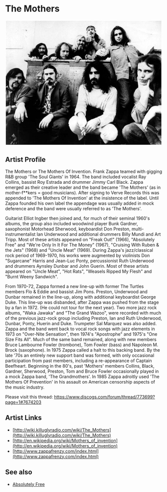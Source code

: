 # The Mothers

![](../../assets/artists/The_Mothers.png)

## Artist Profile

The Mothers or The Mothers Of Invention.
Frank Zappa teamed with gigging R&B group 'The Soul Giants' in 1964. The band included vocalist Ray Collins, bassist Roy Estrada and drummer Jimmy Carl Black. Zappa emerged as their creative leader and the band became 'The Mothers' (as in mother-f**kers = good musicians). After signing to Verve Records this was appended to 'The Mothers Of Invention' at the insistence of the label. Until Zappa founded his own label the appendage was usually added in mock deference and the band were usually referred to as 'The Mothers'.

Guitarist Elliot Ingber then joined and, for much of their seminal 1960's albums, the group also included woodwind player Bunk Gardner, saxophonist Motorhead Sherwood, keyboardist Don Preston, multi-instrumentalist Ian Underwood and additional drummers Billy Mundi and Art Tripp. Most of these artists appeared on "Freak Out!" (1966), "Absolutely Free" and "We're Only In It For The Money" (1967), "Cruising With Ruben & the Jets" (1968) and "Uncle Meat" (1969).
During Zappa's jazz/classical rock period of 1969-1970, his works were augmented by violinists Don &quot;Sugarcane&quot; Harris and Jean-Luc Ponty, percussionist Ruth Underwood and drummers Aynsley Dunbar and John Guerin. Most of these artists appeared on "Uncle Meat", "Hot Rats", "Weasels Ripped My Flesh" and "Burnt Weeny Sandwich". 

From 1970-72, Zappa formed a new line-up with former The Turtles members Flo &amp; Eddie and bassist Jim Pons. Preston, Underwood and Dunbar remained in the line-up, along with additional keyboardist George Duke. This line-up was disbanded, after Zappa was pushed from the stage by a fan in 1972. (He could not tour for the next year). Two more jazz rock albums, "Waka Jawaka" and "The Grand Wazoo", were recorded with much of the previous jazz-rock group including Preston, Ian and Ruth Underwood, Dunbar, Ponty, Huerin and Duke. Trumpeter Sal Marquez was also added. Zappa and the band went back to vocal rock songs with jazz elements in 1973 on "Over-Nite Sensation", then 1974's "Apostrophe" and 1975's "One Size Fits All". Much of the same band remained, along with new members Bruce Lambourne Fowler (trombone), Tom Fowler (bass) and Napoleon M. Brock (saxophone). In 1975 Zappa called a halt to this backing band. By the late '70s an entirely new support band was formed, with only occasional participation from past members, including a re-appearance of Captain Beefheart. Beginning in the 80's, past 'Mothers' members Collins, Black, Gardner, Sherwood, Preston, Tom and Bruce Fowler occasionally played in a mock Zappa band, 'The Grandmothers'. In 1985 Zappa adroitly used 'The Mothers Of Prevention' in his assault on American censorship aspects of the music industry.

Please visit this thread:
https://www.discogs.com/forum/thread/773699?page=1#7674203

## Artist Links

- [http://wiki.killuglyradio.com/wiki/The_Mothers](http://wiki.killuglyradio.com/wiki/The_Mothers)
- [http://en.wikipedia.org/wiki/Mothers_of_invention](http://en.wikipedia.org/wiki/Mothers_of_invention)
- [http://www.zappafrenzy.com/index.html](http://www.zappafrenzy.com/index.html)


## See also

- [Absolutely Free](Absolutely_Free.md)

